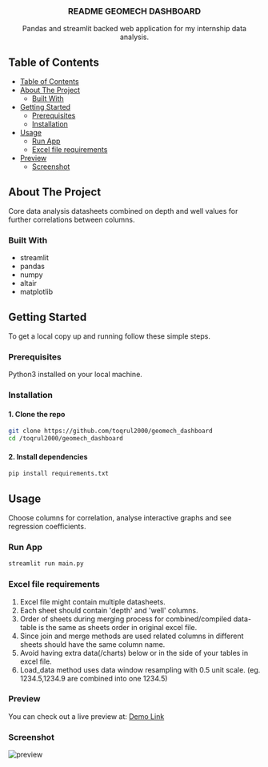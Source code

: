 

<p align="center">
  <h3 align="center">README GEOMECH DASHBOARD</h3> <!-- EDIT -->
  <p align="center">
    Pandas and streamlit backed web application for my internship data analysis. <!-- EDIT -->
  </p>
</p>

<!-- EDIT: TABLE OF CONTENTS -->

## Table of Contents

- [Table of Contents](#table-of-contents)
- [About The Project](#about-the-project)
  - [Built With](#built-with)
- [Getting Started](#getting-started)
  - [Prerequisites](#prerequisites)
  - [Installation](#installation)
- [Usage](#usage)
  - [Run App](#run-app)
  - [Excel file requirements](#Excel-file-requirements)
- [Preview](#preview)
  - [Screenshot](#Screenshot)

<!-- EDIT: ABOUT THE PROJECT -->

## About The Project

Core data analysis datasheets combined on depth and well values for further correlations between columns.<!-- EDIT -->

### Built With

<!-- EDIT -->
- streamlit
- pandas
- numpy
- altair
- matplotlib

## Getting Started

<!-- EDIT -->
To get a local copy up and running follow these simple steps.

### Prerequisites

<!-- EDIT -->
Python3 installed on your local machine.

### Installation

#### 1. Clone the repo

```sh
git clone https://github.com/toqrul2000/geomech_dashboard
cd /toqrul2000/geomech_dashboard
```

#### 2. Install dependencies

```sh
pip install requirements.txt
```

## Usage
Choose columns for correlation, analyse interactive graphs and see regression coefficients.

### Run App

```sh
streamlit run main.py
```

### Excel file requirements
1. Excel file might contain multiple datasheets.
2. Each sheet should contain 'depth' and 'well' columns.
3. Order of sheets during merging process for combined/compiled data-table is the same as sheets order in original excel file.
4. Since join and merge methods are used related columns in different sheets should have the same column name.
5. Avoid having extra data(/charts) below or in the side of your tables in excel file.
6. Load_data method uses data window resampling with 0.5 unit scale. (eg. 1234.5,1234.9 are combined into one 1234.5)

### Preview

You can check out a live preview at: [Demo Link](https://share.streamlit.io/toqrul2000/geomech_dashboard/main/main.py)

### Screenshot

![preview](https://github.com/toqrul2000/geomech_dashboard/blob/main/screencapture-share-streamlit-io-toqrul2000-geomech-dashboard-main-main-py-2021-08-22-04_40_08.png?raw=true)
